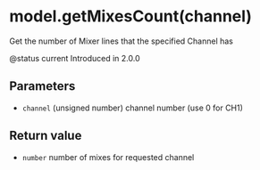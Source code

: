 # model.getMixesCount\(channel\)

Get the number of Mixer lines that the specified Channel has

@status current Introduced in 2.0.0

## Parameters

* `channel` \(unsigned number\) channel number \(use 0 for CH1\)

## Return value

* `number` number of mixes for requested channel

